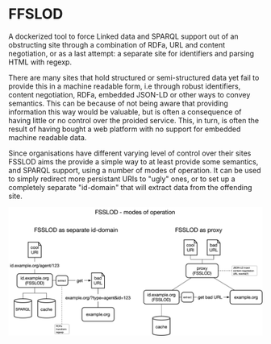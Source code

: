 # FFSLOD
A dockerized tool to force Linked data and SPARQL support out of an obstructing site through a combination of RDFa, URL and content negotiation, or as a last attempt: a separate site for identifiers and parsing HTML with regexp.

There are many sites that hold structured or semi-structured data yet fail to provide this in a machine readable form, i.e through robust identifiers, content negotiation, RDFa, embedded JSON-LD or other ways to convey semantics. This can be because of not being aware that providing information this way would be valuable, but is often a consequence of having little or no control over the proided service. This, in turn, is often the result of having bought a web platform with no support for embedded machine readable data.

Since organisations have different varying level of control over their sites FSSLOD aims the provide a simple way to at least provide some semantics, and SPARQL support, using a number of modes of operation. It can be used to simply redirect more persistant URIs to "ugly" ones, or to set up a completely separate "id-domain" that will extract data from the offending site.

![alt text](https://raw.githubusercontent.com/marma/ffslod/main/etc/FSSLOD.png "Modes of operation")
